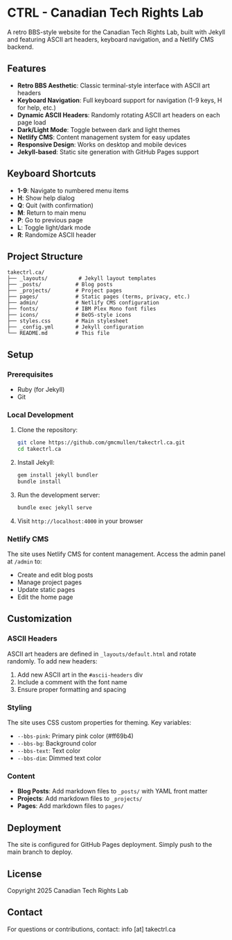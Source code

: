 # CTRL - Canadian Tech Rights Lab

A retro BBS-style website for the Canadian Tech Rights Lab, built with Jekyll and featuring ASCII art headers, keyboard navigation, and a Netlify CMS backend.

## Features

- **Retro BBS Aesthetic**: Classic terminal-style interface with ASCII art headers
- **Keyboard Navigation**: Full keyboard support for navigation (1-9 keys, H for help, etc.)
- **Dynamic ASCII Headers**: Randomly rotating ASCII art headers on each page load
- **Dark/Light Mode**: Toggle between dark and light themes
- **Netlify CMS**: Content management system for easy updates
- **Responsive Design**: Works on desktop and mobile devices
- **Jekyll-based**: Static site generation with GitHub Pages support

## Keyboard Shortcuts

- **1-9**: Navigate to numbered menu items
- **H**: Show help dialog
- **Q**: Quit (with confirmation)
- **M**: Return to main menu
- **P**: Go to previous page
- **L**: Toggle light/dark mode
- **R**: Randomize ASCII header

## Project Structure

```
takectrl.ca/
├── _layouts/          # Jekyll layout templates
├── _posts/           # Blog posts
├── _projects/        # Project pages
├── pages/            # Static pages (terms, privacy, etc.)
├── admin/            # Netlify CMS configuration
├── fonts/            # IBM Plex Mono font files
├── icons/            # BeOS-style icons
├── styles.css        # Main stylesheet
├── _config.yml       # Jekyll configuration
└── README.md         # This file
```

## Setup

### Prerequisites

- Ruby (for Jekyll)
- Git

### Local Development

1. Clone the repository:
   ```bash
   git clone https://github.com/gmcmullen/takectrl.ca.git
   cd takectrl.ca
   ```

2. Install Jekyll:
   ```bash
   gem install jekyll bundler
   bundle install
   ```

3. Run the development server:
   ```bash
   bundle exec jekyll serve
   ```

4. Visit `http://localhost:4000` in your browser

### Netlify CMS

The site uses Netlify CMS for content management. Access the admin panel at `/admin` to:
- Create and edit blog posts
- Manage project pages
- Update static pages
- Edit the home page

## Customization

### ASCII Headers

ASCII art headers are defined in `_layouts/default.html` and rotate randomly. To add new headers:
1. Add new ASCII art in the `#ascii-headers` div
2. Include a comment with the font name
3. Ensure proper formatting and spacing

### Styling

The site uses CSS custom properties for theming. Key variables:
- `--bbs-pink`: Primary pink color (#ff69b4)
- `--bbs-bg`: Background color
- `--bbs-text`: Text color
- `--bbs-dim`: Dimmed text color

### Content

- **Blog Posts**: Add markdown files to `_posts/` with YAML front matter
- **Projects**: Add markdown files to `_projects/` 
- **Pages**: Add markdown files to `pages/`

## Deployment

The site is configured for GitHub Pages deployment. Simply push to the main branch to deploy.

## License

Copyright 2025 Canadian Tech Rights Lab

## Contact

For questions or contributions, contact: info [at] takectrl.ca